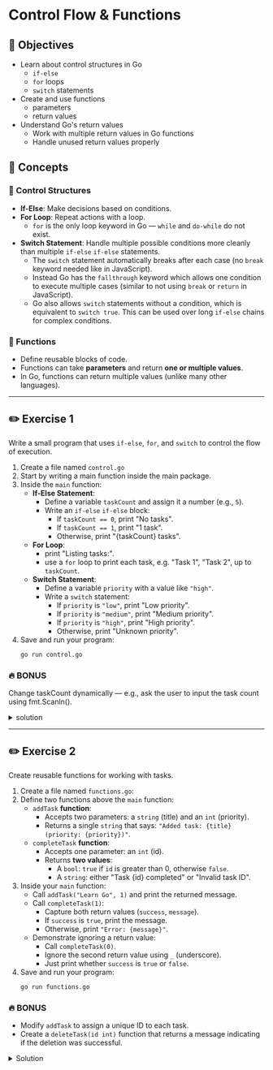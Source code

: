 # Control Flow & Functions

## 🎯 Objectives

- Learn about control structures in Go
  - `if-else`
  - `for` loops
  - `switch` statements
- Create and use functions
  - parameters
  - return values
- Understand Go's return values
  - Work with multiple return values in Go functions
  - Handle unused return values properly

## 🧠 Concepts

### 🔹 Control Structures

- **If-Else**: Make decisions based on conditions.
- **For Loop**: Repeat actions with a loop.
  - `for` is the only loop keyword in Go — `while` and `do-while` do not exist.
- **Switch Statement**: Handle multiple possible conditions more cleanly than multiple `if-else` `if-else` statements.
  - The `switch` statement automatically breaks after each case (no `break` keyword needed like in JavaScript).
  - Instead Go has the `fallthrough` keyword which allows one condition to execute multiple cases (similar to not using `break` or `return` in JavaScript).
  - Go also allows `switch` statements without a condition, which is equivalent to `switch true`. This can be used over long `if-else` chains for complex conditions.

### 🔹 Functions

- Define reusable blocks of code.
- Functions can take **parameters** and return **one or multiple values**.
- In Go, functions can return multiple values (unlike many other languages).

---

## ✏️ Exercise 1

Write a small program that uses `if-else`, `for`, and `switch` to control the flow of execution.

1. Create a file named `control.go`
2. Start by writing a main function inside the main package.
3. Inside the `main` function:
   - **If-Else Statement**:
     - Define a variable `taskCount` and assign it a number (e.g., `5`).
     - Write an `if-else` `if-else` block:
       - If `taskCount == 0`, print "No tasks".
       - If `taskCount == 1`, print "1 task".
       - Otherwise, print "{taskCount} tasks".
   - **For Loop**:
     - print "Listing tasks:".
     - use a `for` loop to print each task, e.g. "Task 1", "Task 2", up to `taskCount`.
   - **Switch Statement**:
     - Define a variable `priority` with a value like `"high"`.
     - Write a `switch` statement:
       - If `priority` is `"low"`, print "Low priority".
       - If `priority` is `"medium"`, print "Medium priority".
       - If `priority` is `"high"`, print "High priority".
       - Otherwise, print "Unknown priority".
4. Save and run your program:
   ```bash
   go run control.go
   ```

### 🔥 BONUS

Change taskCount dynamically — e.g., ask the user to input the task count using fmt.Scanln().

<details>
  <summary>solution</summary>

  ```go
  package main

  import "fmt"

  func main() {
      // If-else statement
      taskCount := 5
    
      if taskCount == 0 {
          fmt.Println("No tasks")
      } else if taskCount == 1 {
          fmt.Println("1 task")
      } else {
          fmt.Printf("%d tasks\n", taskCount)
      }
    
      // For loop
      fmt.Println("Listing tasks:")
      for i := 1; i <= taskCount; i++ {
          fmt.Printf("Task %d\n", i)
      }
    
      // Switch statement
      priority := "high"
      switch priority {
      case "low":
          fmt.Println("Low priority")
      case "medium":
          fmt.Println("Medium priority")
      case "high":
          fmt.Println("High priority")
      default:
          fmt.Println("Unknown priority")
      }
  }   
  ```
</details>

---

## ✏️ Exercise 2

Create reusable functions for working with tasks.

1. Create a file named `functions.go`:
2. Define two functions above the `main` function:
   - `addTask` **function**:
     - Accepts two parameters: a `string` (title) and an `int` (priority).
     - Returns a single `string` that says: `"Added task: {title} (priority: {priority})"`.
   - `completeTask` **function**:
     - Accepts one parameter: an `int` (id).
     - Returns **two values**:
       - A `bool`: `true` if `id` is greater than 0, otherwise `false`.
       - A `string`: either "Task {id} completed" or "Invalid task ID".
3. Inside your `main` function:
   - Call `addTask("Learn Go", 1)` and print the returned message.
   - Call `completeTask(1)`:
     - Capture both return values (`success`, `message`).
     - If `success` is `true`, print the message.
     - Otherwise, print `"Error: {message}"`.
   - Demonstrate ignoring a return value:
     - Call `completeTask(0)`.
     - Ignore the second return value using `_` (underscore).
     - Just print whether `success` is `true` or `false`.
4. Save and run your program:
   ```bash
   go run functions.go
   ```

### 🔥 BONUS

- Modify `addTask` to assign a unique ID to each task.
- Create a `deleteTask(id int)` function that returns a message indicating if the deletion was successful.

<details>
  <summary>Solution</summary>
  

  ```go
  package main

  import "fmt"

  // Function with parameters and return value
  func addTask(title string, priority int) string {
      return fmt.Sprintf("Added task: %s (priority: %d)", title, priority)
  }

  // Function with multiple return values
  func completeTask(id int) (bool, string) {
      if id <= 0 {
          return false, "Invalid task ID"
      }
      return true, fmt.Sprintf("Task %d completed", id)
  }

  func main() {
      // Call function with arguments
      result := addTask("Learn Go", 1)
      fmt.Println(result)
    
      // Handle multiple return values
      success, message := completeTask(1)
      if success {
          fmt.Println(message)
      } else {
          fmt.Println("Error:", message)
      }
    
      // Ignore one return value with _
      success, _ = completeTask(0)
      fmt.Println("Task completed:", success)
  }
  ```

---

## 💡 Notes & Tips

- Remember, in Go **you must use** all variables unless you ignore them with `_`.
- `for` is the **only loop keyword** — there is no `while` or `do-while`.
- In `switch`, *8you don't need to add** `break` after each case — it auto-breaks.
- Functions can **return multiple values** natively — no need for special objects or structures.

